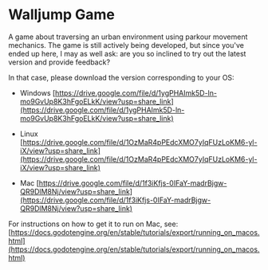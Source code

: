 # Walljump Game

A game about traversing an urban environment using parkour movement mechanics.
The game is still actively being developed, but since you've ended up here, I may as well ask: are you so inclined to try out the latest version and provide feedback?

In that case, please download the version corresponding to your OS:

- Windows      [https://drive.google.com/file/d/1ygPHAImk5D-ln-mo9GvUp8K3hFgoELkK/view?usp=share_link](https://drive.google.com/file/d/1ygPHAImk5D-ln-mo9GvUp8K3hFgoELkK/view?usp=share_link)

- Linux	      [https://drive.google.com/file/d/1OzMaR4pPEdcXMO7yIqFUzLoKM6-yl-iX/view?usp=share_link](https://drive.google.com/file/d/1OzMaR4pPEdcXMO7yIqFUzLoKM6-yl-iX/view?usp=share_link)

- Mac	      [https://drive.google.com/file/d/1f3iKfjs-0IFaY-madrBjgw-QR9DlM8Nj/view?usp=share_link](https://drive.google.com/file/d/1f3iKfjs-0IFaY-madrBjgw-QR9DlM8Nj/view?usp=share_link)

For instructions on how to get it to run on Mac, see: [https://docs.godotengine.org/en/stable/tutorials/export/running_on_macos.html](https://docs.godotengine.org/en/stable/tutorials/export/running_on_macos.html)

